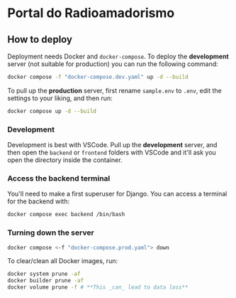 # Portal do Radioamadorismo

## How to deploy

Deployment needs Docker and `docker-compose`. To deploy the **development**
server (not suitable for production) you can run the following command:

```sh
docker compose -f "docker-compose.dev.yaml" up -d --build
```

To pull up the **production** server, first rename `sample.env` to `.env`, edit
the settings to your liking, and then run:

```sh
docker compose up -d --build
```

### Development

Development is best with VSCode. Pull up the **development** server, and then
open the `backend` or `frontend` folders with VSCode and it'll ask you open
the directory inside the container.

### Access the backend terminal

You'll need to make a first superuser for Django. You can access a terminal for
the backend with:

```sh
docker compose exec backend /bin/bash
```

### Turning down the server

```sh
docker compose <-f "docker-compose.prod.yaml"> down
```

To clear/clean all Docker images, run:

```sh
docker system prune -af
docker builder prune -af
docker volume prune -f # **This _can_ lead to data loss**
```
